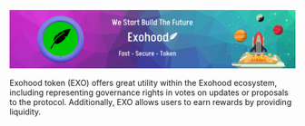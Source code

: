 ![Title](exotoken.png)

Exohood token (EXO) offers great utility within the Exohood ecosystem, including representing governance rights in votes on updates or proposals to the protocol. Additionally, EXO allows users to earn rewards by providing liquidity. 
